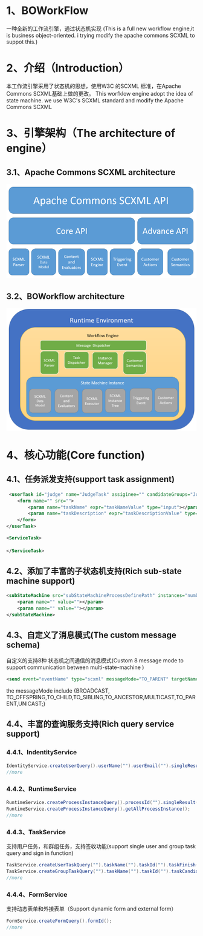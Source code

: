 # 1、BOWorkFlow

一种全新的工作流引擎，通过状态机实现
(This is a full new workflow engine,it is business object-oriented.
                   i trying modify the apache commons SCXML to suppot this.)

# 2、介绍（Introduction）
本工作流引擎采用了状态机的思想，使用W3C 的SCXML 标准，在Apache Commons SCXML基础上做的更改。
This worfklow engine adopt the idea of state machine. we use W3C's SCXML standard and modify the Apache Commons SCXML
# 3、引擎架构（The architecture of engine）
## 3.1、Apache Commons SCXML architecture
![Apache Commons SCXML ARCHITECTURE](https://github.com/ThinerZQ/Picture/blob/master/SCXML%20architecture.png?raw=true)
## 3.2、BOWorkflow architecture

![BOWorkflow ARCHITECTURE](https://github.com/ThinerZQ/Picture/blob/master/BOWorkflow%20engine%20architecture.png?raw=true)

# 4、核心功能(Core function)
## 4.1、任务派发支持(support task assignment)

```xml
 <userTask id="judge" name="JudgeTask" assiginee="" candidateGroups="Judger" instancesExpr="judgeCount">
    <form name="" src="">
        <param name="taskName" expr="taskNameValue" type="input"></param>
        <param name="taskDescription" expr="taskDescriptionValue" type="input"></param>
    </form>
</userTask>
```
```xml
<ServiceTask>

</ServiceTask>
```
## 4.2、添加了丰富的子状态机支持(Rich sub-state machine support)
```xml
<subStateMachine src="subStateMachineProcessDefinePath" instances="numberOfSubStateMachine">
	<param name="" value=""></param>
	<param name="" value=""></param>
</subStateMachine>
```
## 4.3、自定义了消息模式(The custom message schema)
自定义的支持8种 状态机之间通信的消息模式(Custom 8 message mode to support communication between multi-state-machine )
```xml
<send event="eventName" type="scxml" messageMode="TO_PARENT" targetName="StateMachineName" targetState="currentStateOfTargetStateMachine"></send>
```
the messageMode include {BROADCAST, TO_OFFSPRING,TO_CHILD,TO_SIBLING,TO_ANCESTOR,MULTICAST,TO_PARENT,UNICAST;}
## 4.4、丰富的查询服务支持(Rich query service support)
### 4.4.1、IndentityService
> 
```java
IdentityService.createUserQuery().userName("").userEmail("").singleResult();
//more
```

### 4.4.2、RuntimeService
> 
```java
RuntimeService.createProcessInstanceQuery().processId("").singleResult();
RuntimeService.createProcessInstanceQuery().getAllProcessInstance();
//more
```

### 4.4.3、TaskService
支持用户任务，和群组任务，支持签收功能(support single user and group task query and sign in function)
```java
TaskService.createUserTaskQuery("").taskName("").taskId("").taskFinish("").taskAssignee("").taskProcessId("");
TaskService.createGroupTaskQuery("").taskName("").taskId("").taskCandidateGroup("");
//more
```
### 4.4.4、FormService
支持动态表单和外接表单（Support dynamic form and external form）
```java
FormService.createFormQuery().formId();
//more
```

